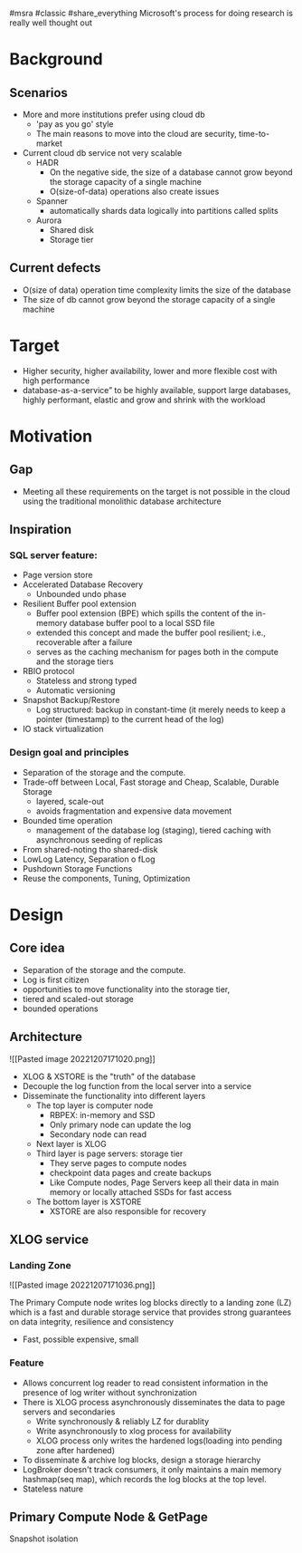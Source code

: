 #msra #classic #share_everything 
Microsoft's process for doing research is really well thought out

# Background
## Scenarios
- More and more institutions prefer using cloud db
  - 'pay as you go'  style
  - The main reasons to move into the cloud are security, time-to-market
- Current cloud db service not very scalable
  - HADR
    - On the negative side, the size of a database cannot grow beyond the storage capacity of a single machine
    - O(size-of-data) operations also create issues
  - Spanner
    - automatically shards data logically into partitions called splits
  - Aurora
    - Shared disk
    - Storage tier
## Current defects
- O(size of data) operation time complexity limits the size of the database
- The size of db cannot grow beyond the storage capacity of a single machine

# Target
- Higher security, higher availability, lower and more flexible cost with high performance
- database-as-a-service” to be highly available, support large databases, highly performant, elastic and grow and shrink with the workload 
# Motivation
## Gap
- Meeting all these requirements on the target is not possible in the cloud using the traditional monolithic database architecture
## Inspiration
### SQL server feature:
- Page version store
- Accelerated Database Recovery
  - Unbounded undo phase
- Resilient Buffer pool extension
  - Buffer pool extension (BPE) which spills the content of the  in-memory database buffer pool to a local SSD file 
  - extended this concept and made the buffer pool resilient; i.e., recoverable after a failure
  - serves as the caching mechanism for pages both in the compute and the storage tiers 
- RBIO protocol
  - Stateless and strong typed
  - Automatic versioning
- Snapshot Backup/Restore
  - Log structured: backup in constant-time (it merely needs to keep a pointer (timestamp) to the current head of the log)
- IO stack virtualization

### Design goal and principles
- Separation of the storage and the compute.
- Trade-off between Local, Fast  storage and Cheap, Scalable, Durable  Storage
  - layered, scale-out
  - avoids fragmentation and expensive data movement
- Bounded time operation
  - management of the database log (staging), tiered caching with asynchronous seeding of replicas
- From shared-noting tho shared-disk
- LowLog Latency, Separation o fLog
- Pushdown Storage Functions
- Reuse the components, Tuning, Optimization


# Design
## Core idea
- Separation of the storage and the compute.
- Log is first citizen
- opportunities to move functionality into the storage tier,
- tiered and scaled-out storage
- bounded operations

## Architecture
![[Pasted image 20221207171020.png]]

- XLOG & XSTORE is the "truth" of the database
- Decouple the log function from the local server into a service
- Disseminate the functionality into different layers
  - The top layer is computer node
    - RBPEX: in-memory and SSD
    - Only primary node can update the log
    - Secondary node can read
  - Next layer is XLOG
  - Third layer is page servers: storage tier
    - They serve pages to compute nodes
    - checkpoint data pages and create backups
    - Like Compute nodes, Page Servers keep all their data in main memory or locally attached SSDs for fast access
  - The bottom layer is XSTORE
    - XSTORE are also responsible for recovery

## XLOG service
### Landing Zone
![[Pasted image 20221207171036.png]]

The Primary Compute node writes log blocks directly to a landing zone (LZ) which is a fast and durable storage service that provides strong guarantees on data integrity, resilience and consistency
- Fast, possible expensive, small

### Feature
- Allows concurrent log reader to read consistent information in the presence of log writer without synchronization
- There is XLOG process asynchronously disseminates the data to page servers and secondaries
  - Write synchronously & reliably LZ for durablity
  - Write asynchronously to xlog process for availability
  - XLOG process only writes the hardened logs(loading into pending zone after hardened)
- To disseminate & archive log blocks, design a storage hierarchy
- LogBroker doesn't track consumers, it only maintains a main memory hashmap(seq map), which records the log blocks at the top level.
- Stateless nature

## Primary Compute Node & GetPage
Snapshot isolation
